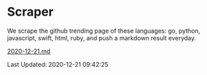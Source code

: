 # Scraper

We scrape the github trending page of these languages: go, python, javascript, swift, html, ruby, and push a markdown result everyday.

[2020-12-21.md](https://github.com/henson/Scraper/blob/master/2020-12-21.md)

Last Updated: 2020-12-21 09:42:25